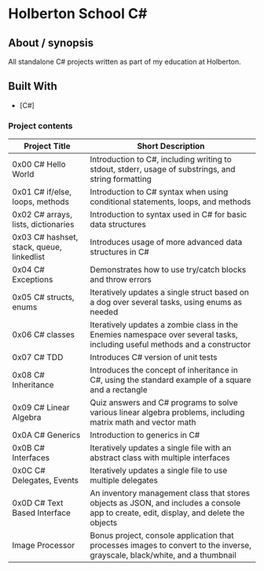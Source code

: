 # Holberton School C#

## About / synopsis
All standalone C# projects written as part of my education at Holberton.

## Built With

* [C#]

### Project contents

| Project Title | Short Description |
| --- | --- |
|0x00 C# Hello World|Introduction to C#, including writing to stdout, stderr, usage of substrings, and string formatting|
|0x01 C# if/else, loops, methods|Introduction to C# syntax when using conditional statements, loops, and methods|
|0x02 C# arrays, lists, dictionaries|Introduction to syntax used in C# for basic data structures|
|0x03 C# hashset, stack, queue, linkedlist|Introduces usage of more advanced data structures in C#|
|0x04 C# Exceptions|Demonstrates how to use try/catch blocks and throw errors|
|0x05 C# structs, enums|Iteratively updates a single struct based on a dog over several tasks, using enums as needed|
|0x06 C# classes|Iteratively updates a zombie class in the Enemies namespace over several tasks, including useful methods and a constructor|
|0x07 C# TDD|Introduces C# version of unit tests|
|0x08 C# Inheritance|Introduces the concept of inheritance in C#, using the standard example of a square and a rectangle|
|0x09 C# Linear Algebra|Quiz answers and C# programs to solve various linear algebra problems, including matrix math and vector math|
|0x0A C# Generics|Introduction to generics in C#|
|0x0B C# Interfaces|Iteratively updates a single file with an abstract class with multiple interfaces|
|0x0C C# Delegates, Events|Iteratively updates a single file to use multiple delegates|
|0x0D C# Text Based Interface|An inventory management class that stores objects as JSON, and includes a console app to create, edit, display, and delete the objects|
|Image Processor|Bonus project, console application that processes images to convert to the inverse, grayscale, black/white, and a thumbnail|
